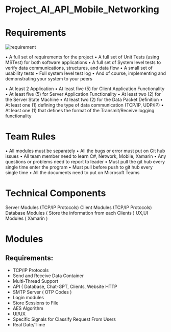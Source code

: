 # Project_AI_API_Mobile_Networking

# Requirements

![requirement](https://user-images.githubusercontent.com/99557310/213209869-43ee0617-a4d6-4c1f-bac2-f0967cb4c1ca.png)

• A full set of requirements for the project
• A full set of Unit Tests (using MSTest) for both software applications
• A full set of System level tests to verify data communications, structures, and data flow
• A small set of usability tests
• Full system level test log
• And of course, implementing and demonstrating your system to your peers

• At least 2 Application
• At least five (5) for Client Application Functionality
• At least five (5) for Server Application Functionality
• At least two (2) for the Server State Machine
• At least two (2) for the Data Packet Definition
• At least one (1) defining the type of data communication (TCP/IP, UDP/IP)
• At least one (1) that defines the format of the Transmit/Receive logging functionality

# Team Rules
• All modules must be separately
• All the bugs or error must put on Git hub issues
• All team member need to learn C#, Network, Mobile, Xamarin 
• Any questions or problems need to report to leader
• Must pull the git hub every single time enter the program
• Must pull before push to git hub every single time
• All the documents need to put on Microsoft Teams

# Technical Components
Server Modules (TCP/IP Protocols)
Client Modules (TCP/IP Protocols)
Database Modules ( Store the information from each Clients )
UX,UI Modules ( Xamarin )

# Modules
## Requirements:
- TCP/IP Protocols
- Send and Receive Data Container 
- Multi-Thread Support
- API ( Database, Chat-GPT, Clients, Website HTTP
- SMTP Server ( OTP Codes )
- Login modules
- Store Sessions to File
- AES Algorithm
- UI/UX
- Specific Signals for Classify Request From Users
- Real Date/Time


